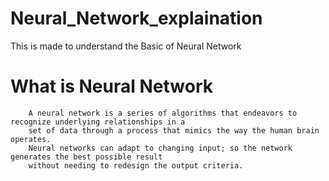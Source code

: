# Neural_Network_explaination
This is made to understand the Basic of Neural Network

# What is Neural Network
        A neural network is a series of algorithms that endeavors to recognize underlying relationships in a
        set of data through a process that mimics the way the human brain operates. 
        Neural networks can adapt to changing input; so the network generates the best possible result 
        without needing to redesign the output criteria.
